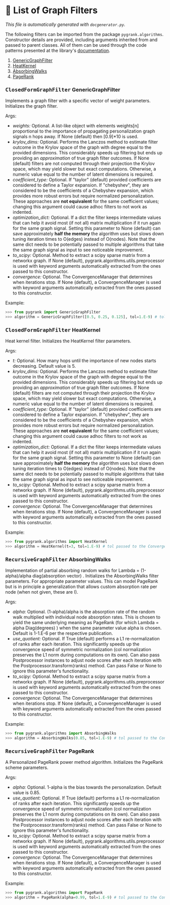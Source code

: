 # :scroll: List of Graph Filters
*This file is automatically generated with `docgenerator.py`.*

The following filters can be imported from the package `pygrank.algorithms`.
Constructor details are provided, including arguments inherited from and passed to parent classes.
All of them can be used through the code patterns presented at the library's [documentation](documentation.md). 
1. [GenericGraphFilter](#closedformgraphfilterkbd-genericgraphfilter)
2. [HeatKernel](#closedformgraphfilterkbd-heatkernel)
3. [AbsorbingWalks](#recursivegraphfilterkbd-absorbingwalks)
4. [PageRank](#recursivegraphfilterkbd-pagerank)

### <kbd>ClosedFormGraphFilter</kbd> GenericGraphFilter

Implements a graph filter with a specific vector of weight parameters. 
Initializes the graph filter. 

Args: 
 * *weights:* Optional. A list-like object with elements weights[n] proportional to the importance of propagating personalization graph signals n hops away. If None (default) then [0.9]*10 is used. 
 * *krylov_dims:* Optional. Performs the Lanczos method to estimate filter outcome in the Krylov space of the graph with degree equal to the provided dimensions. This considerably speeds up filtering but ends up providing an *approximation* of true graph filter outcomes. If None (default) filters are not computed through their projection the Krylov space, which may yield slower but exact computations. Otherwise, a numeric value equal to the number of latent dimensions is required. 
 * *coefficient_type:* Optional. If "taylor" (default) provided coefficients are considered to define a Taylor expansion. If "chebyshev", they are considered to be the coefficients of a Chebyshev expansion, which provides more robust errors but require normalized personalization. These approaches are **not equivalent** for the same coefficient values; changing this argument could cause adhoc filters to not work as indented. 
 * *optimization_dict:* Optional. If a dict the filter keeps intermediate values that can help it avoid most (if not all) matrix multiplication if it run again for the same graph signal. Setting this parameter to None (default) can save approximately **half the memory** the algorithm uses but slows down tuning iteration times to O(edges) instead of O(nodes). Note that the same dict needs to be potentially passed to multiple algorithms that take the same graph signal as input to see noticeable improvement. 
 * *to_scipy:* Optional. Method to extract a scipy sparse matrix from a networkx graph. If None (default), pygrank.algorithms.utils.preprocessor is used with keyword arguments automatically extracted from the ones passed to this constructor. 
 * *convergence:* Optional. The ConvergenceManager that determines when iterations stop. If None (default), a ConvergenceManager is used with keyword arguments automatically extracted from the ones passed to this constructor. 

Example:

```python 
>>> from pygrank import GenericGraphFilter 
>>> algorithm = GenericGraphFilter([0.5, 0.25, 0.125], tol=1.E-9) # tol passed to ConvergenceManager 
```


### <kbd>ClosedFormGraphFilter</kbd> HeatKernel

Heat kernel filter. 
Initializes the HeatKernel filter parameters. 

Args: 
 * *t:* Optional. How many hops until the importance of new nodes starts decreasing. Default value is 5. 
 * *krylov_dims:* Optional. Performs the Lanczos method to estimate filter outcome in the Krylov space of the graph with degree equal to the provided dimensions. This considerably speeds up filtering but ends up providing an *approximation* of true graph filter outcomes. If None (default) filters are not computed through their projection the Krylov space, which may yield slower but exact computations. Otherwise, a numeric value equal to the number of latent dimensions is required. 
 * *coefficient_type:* Optional. If "taylor" (default) provided coefficients are considered to define a Taylor expansion. If "chebyshev", they are considered to be the coefficients of a Chebyshev expansion, which provides more robust errors but require normalized personalization. These approaches are **not equivalent** for the same coefficient values; changing this argument could cause adhoc filters to not work as indented. 
 * *optimization_dict:* Optional. If a dict the filter keeps intermediate values that can help it avoid most (if not all) matrix multiplication if it run again for the same graph signal. Setting this parameter to None (default) can save approximately **half the memory** the algorithm uses but slows down tuning iteration times to O(edges) instead of O(nodes). Note that the same dict needs to be potentially passed to multiple algorithms that take the same graph signal as input to see noticeable improvement. 
 * *to_scipy:* Optional. Method to extract a scipy sparse matrix from a networkx graph. If None (default), pygrank.algorithms.utils.preprocessor is used with keyword arguments automatically extracted from the ones passed to this constructor. 
 * *convergence:* Optional. The ConvergenceManager that determines when iterations stop. If None (default), a ConvergenceManager is used with keyword arguments automatically extracted from the ones passed to this constructor. 

Example:

```python 
>>> from pygrank.algorithms import HeatKernel 
>>> algorithm = HeatKernel(t=3, tol=1.E-9) # tol passed to the ConvergenceManager 
```


### <kbd>RecursiveGraphFilter</kbd> AbsorbingWalks

Implementation of partial absorbing random walks for Lambda = (1-alpha)/alpha diag(absorption vector) . 
Initializes the AbsorbingWalks filter parameters. For appropriate parameter values. This can model PageRank 
but is in principle a generalization that allows custom absorption rate per node (when not given, these are I). 

Args: 
 * *alpha:* Optional. (1-alpha)/alpha is the absorption rate of the random walk multiplied with individual node absorption rates. This is chosen to yield the same underlying meaning as PageRank (for which Lambda = alpha Diag(degrees) ) when the same parameter value alpha is chosen. Default is 1-1.E-6 per the respective publication. 
 * *use_quotient:* Optional. If True (default) performs a L1 re-normalization of ranks after each iteration. This significantly speeds up the convergence speed of symmetric normalization (col normalization preserves the L1 norm during computations on its own). Can also pass Postprocessor instances to adjust node scores after each iteration with the Postprocessor.transform(ranks) method. Can pass False or None to ignore this parameter's functionality. 
 * *to_scipy:* Optional. Method to extract a scipy sparse matrix from a networkx graph. If None (default), pygrank.algorithms.utils.preprocessor is used with keyword arguments automatically extracted from the ones passed to this constructor. 
 * *convergence:* Optional. The ConvergenceManager that determines when iterations stop. If None (default), a ConvergenceManager is used with keyword arguments automatically extracted from the ones passed to this constructor. 

Example:

```python 
>>> from pygrank.algorithms import AbsorbingWalks 
>>> algorithm = AbsorbingWalks(0.85, tol=1.E-9) # tol passed to the ConvergenceManager 
```


### <kbd>RecursiveGraphFilter</kbd> PageRank

A Personalized PageRank power method algorithm. 
Initializes the PageRank scheme parameters. 

Args: 
 * *alpha:* Optional. 1-alpha is the bias towards the personalization. Default value is 0.85. 
 * *use_quotient:* Optional. If True (default) performs a L1 re-normalization of ranks after each iteration. This significantly speeds up the convergence speed of symmetric normalization (col normalization preserves the L1 norm during computations on its own). Can also pass Postprocessor instances to adjust node scores after each iteration with the Postprocessor.transform(ranks) method. Can pass False or None to ignore this parameter's functionality. 
 * *to_scipy:* Optional. Method to extract a scipy sparse matrix from a networkx graph. If None (default), pygrank.algorithms.utils.preprocessor is used with keyword arguments automatically extracted from the ones passed to this constructor. 
 * *convergence:* Optional. The ConvergenceManager that determines when iterations stop. If None (default), a ConvergenceManager is used with keyword arguments automatically extracted from the ones passed to this constructor. 

Example:

```python 
>>> from pygrank.algorithms import PageRank 
>>> algorithm = PageRank(alpha=0.99, tol=1.E-9) # tol passed to the ConvergenceManager 
```


